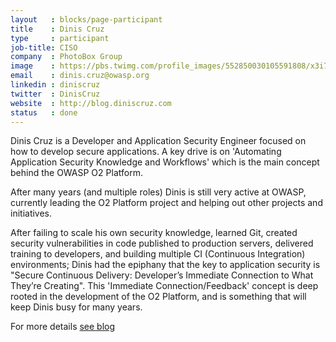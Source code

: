 ```yaml
---
layout   : blocks/page-participant
title    : Dinis Cruz
type     : participant
job-title: CISO
company  : PhotoBox Group
image    : https://pbs.twimg.com/profile_images/552850030105591808/x3i7zK5r_400x400.jpeg
email    : dinis.cruz@owasp.org
linkedin : diniscruz
twitter  : DinisCruz
website  : http://blog.diniscruz.com
status   : done
---
```



Dinis Cruz is a Developer and Application Security Engineer focused on how to develop secure applications. A key drive is on 'Automating Application Security Knowledge and Workflows' which is the main concept behind the OWASP O2 Platform.

After many years (and multiple roles) Dinis is still very active at OWASP, currently leading the O2 Platform project and helping out other projects and initiatives.

After failing to scale his own security knowledge, learned Git, created security vulnerabilities in code published to production servers, delivered training to developers, and building multiple CI (Continuous Integration) environments; Dinis had the epiphany that the key to application security is "Secure Continuous Delivery: Developer’s Immediate Connection to What They’re Creating". This 'Immediate Connection/Feedback' concept is deep rooted in the development of the O2 Platform, and is something that will keep Dinis busy for many years.

For more details [see blog](http://blog.diniscruz.com/)
